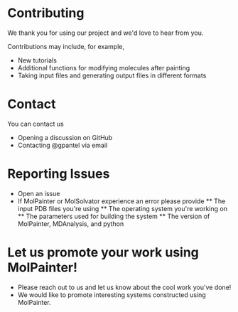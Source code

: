 # Contributing

We thank you for using our project and we'd love to hear from you.

Contributions may include, for example,

* New tutorials
* Additional functions for modifying molecules after painting
* Taking input files and generating output files in different formats

# Contact

You can contact us

* Opening a discussion on GitHub
* Contacting @gpantel via email

# Reporting Issues

* Open an issue
* If MolPainter or MolSolvator experience an error please provide
  ** The input PDB files you're using
  ** The operating system you're working on
  ** The parameters used for building the system
** The version of MolPainter, MDAnalysis, and python

# Let us promote your work using MolPainter!

* Please reach out to us and let us know about the cool work you've done!
* We would like to promote interesting systems constructed using MolPainter.